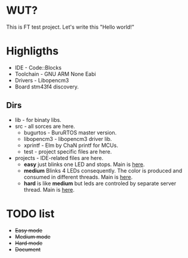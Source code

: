 # WUT? #
This is FT test project. Let's write this "Hello world!"

# Highligths #

 * IDE - Code::Blocks
 * Toolchain - GNU ARM None Eabi
 * Drivers - Libopencm3
 * Board stm43f4 discovery.

## Dirs ##
 * lib - for binaty libs.
 * src - all sorces are here.
   * bugurtos - BuruRTOS master version.
   * libopencm3 - libopencm3 driver lib.
   * xprintf - Elm by ChaN printf for MCUs.
   * test - project specific files are here.
 * projects - IDE-related files are here.
   * **easy** just blinks one LED and stops. Main is [here](./src/test/easy.c).
   * **medium** Blinks 4 LEDs consequently. The color is produced and consumed in different threads. Main is [here](./src/test/medium.c).
   * **hard** is like **medium** but leds are controled by separate server thread. Main is [here](./src/test/hard.c).

# TODO list #
 * ~~Easy mode~~
 * ~~Medium mode~~
 * ~~Hard mode~~
 * ~~Document~~


